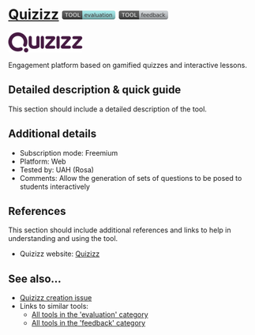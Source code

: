 # [Quizizz](https://quizizz.com/)  [<img src="images/evaluation.png" align="bottom">](https://github.com/e-CLOSE/Toolbox/issues?q=label%3A01_TOOL+label%3Aevaluation) [<img src="images/feedback.png" align="bottom">](https://github.com/e-CLOSE/Toolbox/issues?q=label%3A01_TOOL+label%3Afeedback)

[<img src="images/quizizz.png" align="bottom" alt="quizizz Logo">](https://quizizz.com/)

Engagement platform based on gamified quizzes and interactive lessons.


## Detailed description & quick guide

This section should include a detailed description of the tool.


## Additional details

- Subscription mode: Freemium
- Platform: Web
- Tested by: UAH (Rosa)
- Comments: Allow the generation of sets of questions to be posed to students interactively


## References

This section should include additional references and links to help in
understanding and using the tool.

- Quizizz website: [Quizizz](https://quizizz.com/)


## See also...

- [Quizizz creation issue](https://github.com/e-CLOSE/Toolbox/issues/71)
- Links to similar tools:
  - [All tools in the 'evaluation' category](https://github.com/e-CLOSE/Toolbox/issues?q=label%3A01_TOOL+label%3Aevaluation)
  - [All tools in the 'feedback' category](https://github.com/e-CLOSE/Toolbox/issues?q=label%3A01_TOOL+label%3Afeedback)
